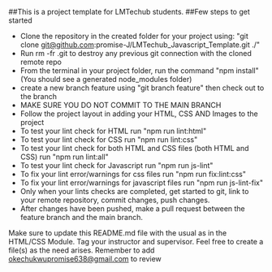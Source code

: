 ##This is a project template for LMTechub students. ##Few steps to get started

- Clone the repository in the created folder for your project using: "git clone git@github.com:promise-J/LMTechub_Javascript_Template.git ./"
- Run rm -fr .git to destroy any previous git connection with the cloned remote repo
- From the terminal in your project folder, run the command "npm install" (You should see a generated node_modules folder)
- create a new branch feature using "git branch feature" then check out to the branch
- MAKE SURE YOU DO NOT COMMIT TO THE MAIN BRANCH
- Follow the project layout in adding your HTML, CSS AND Images to the project
- To test your lint check for HTML run "npm run lint:html"
- To test your lint check for CSS run "npm run lint:css"
- To test your lint check for both HTML and CSS files (both HTML and CSS) run "npm run lint:all"
- To test your lint check for Javascript run "npm run js-lint"
- To fix your lint error/warnings for css files run "npm run fix:lint:css"
- To fix your lint error/warnings for javascript files run "npm run js-lint-fix"
- Only when your lints checks are completed, get started to git, link to your remote repository, commit changes, push changes.
- After changes have been pushed, make a pull request between the feature branch and the main branch.

Make sure to update this README.md file with the usual as in the HTML/CSS Module. Tag your instructor and supervisor.
Feel free to create a file(s) as the need arises.
Remember to add okechukwupromise638@gmail.com to review